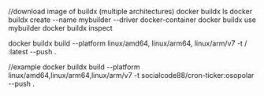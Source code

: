 //download image of buildx (multiple architectures)
docker buildx ls
docker buildx create --name mybuilder --driver docker-container
docker buildx use mybuilder
docker buildx inspect

docker buildx build --platform linux/amd64, linux/arm64, linux/arm/v7 -t <username>/<image>:latest --push .

//example
docker buildx build --platform linux/amd64,linux/arm64,linux/arm/v7 -t socialcode88/cron-ticker:osopolar --push .
